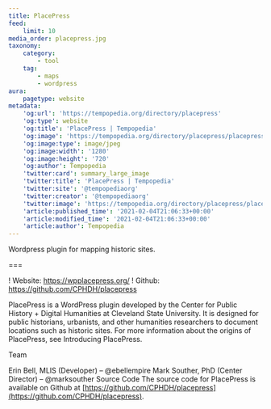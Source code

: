 ```yaml
---
title: PlacePress
feed:
    limit: 10
media_order: placepress.jpg
taxonomy:
    category:
        - tool
    tag:
        - maps
        - wordpress
aura:
    pagetype: website
metadata:
    'og:url': 'https://tempopedia.org/directory/placepress'
    'og:type': website
    'og:title': 'PlacePress | Tempopedia'
    'og:image': 'https://tempopedia.org/directory/placepress/placepress.jpg'
    'og:image:type': image/jpeg
    'og:image:width': '1280'
    'og:image:height': '720'
    'og:author': Tempopedia
    'twitter:card': summary_large_image
    'twitter:title': 'PlacePress | Tempopedia'
    'twitter:site': '@tempopediaorg'
    'twitter:creator': '@tempopediaorg'
    'twitter:image': 'https://tempopedia.org/directory/placepress/placepress.jpg'
    'article:published_time': '2021-02-04T21:06:33+00:00'
    'article:modified_time': '2021-02-04T21:06:33+00:00'
    'article:author': Tempopedia
---
```


Wordpress plugin for mapping historic sites.

===

! Website: https://wpplacepress.org/
! Github: https://github.com/CPHDH/placepress

PlacePress is a WordPress plugin developed by the Center for Public History + Digital Humanities at Cleveland State University. It is designed for public historians, urbanists, and other humanities researchers to document locations such as historic sites. For more information about the origins of PlacePress, see Introducing PlacePress.

Team

Erin Bell, MLIS (Developer) – @ebellempire
Mark Souther, PhD (Center Director) – @marksouther
Source Code
The source code for PlacePress is available on Github at [https://github.com/CPHDH/placepress](https://github.com/CPHDH/placepress).
